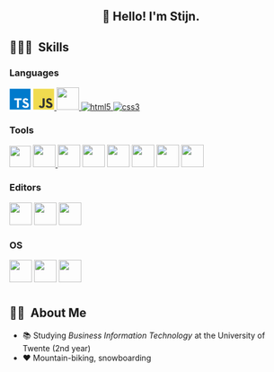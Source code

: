 <h2 style="font-weight: bold" align="center">👋 Hello! I'm Stijn.</h2>

## 🧑🏼‍💻&nbsp; **Skills**
### Languages
<p align="left">

<!-- typescript -->
<a href="https://developer.mozilla.org/en-US/docs/Web/JavaScript" target="_blank"> <img src="https://raw.githubusercontent.com/devicons/devicon/master/icons/typescript/typescript-original.svg" alt="javascript" width="38" height="38"/></a>
    <!-- javascript -->
<a href="https://developer.mozilla.org/en-US/docs/Web/JavaScript" target="_blank"> <img src="https://raw.githubusercontent.com/devicons/devicon/master/icons/javascript/javascript-original.svg" alt="javascript" width="38" height="38"/> </a><!-- java -->
<a href="https://developer.mozilla.org/en-US/docs/Web/JavaScript" target="_blank"> <img src="https://cdn.jsdelivr.net/gh/devicons/devicon/icons/java/java-original-wordmark.svg" width="40" height="40"/> </a>
<a href="https://www.w3.org/html/" target="_blank"> <img src="https://cdn.jsdelivr.net/gh/devicons/devicon/icons/html5/html5-plain-wordmark.svg" alt="html5" width="40" height="40"/> </a>
<a href="https://www.w3schools.com/css/" target="_blank"> <img src="https://cdn.jsdelivr.net/gh/devicons/devicon/icons/css3/css3-plain-wordmark.svg" alt="css3" width="40" height="40"/> </a>    
</p>

<!-- &nbsp; -->
### Tools
<p align="left">

<a href="#"><img src="https://cdn.jsdelivr.net/gh/devicons/devicon/icons/vuejs/vuejs-original-wordmark.svg"  width="38" height="38"/></a>
<a href="#"><img src="https://cdn.jsdelivr.net/gh/devicons/devicon/icons/nodejs/nodejs-original.svg" width="40" height="40"/> </a>
<a href="#"><img src="https://cdn.jsdelivr.net/gh/devicons/devicon/icons/yarn/yarn-original.svg" width="40" height="40"/></a>
<a href="#"><img src="https://cdn.jsdelivr.net/gh/devicons/devicon/icons/git/git-original.svg" width="40" height="40"></a>
<a href="#"><img src="https://cdn.jsdelivr.net/gh/devicons/devicon/icons/postgresql/postgresql-plain-wordmark.svg" width="40" height="40"/></a>
<a href="#"><img src="https://cdn.jsdelivr.net/gh/devicons/devicon/icons/npm/npm-original-wordmark.svg" width="40" height="40"/></a>
<a href="#"><img src="https://cdn.jsdelivr.net/gh/devicons/devicon/icons/tomcat/tomcat-original.svg" width="40" height="40"/></a>
<a href="#"><img src="https://cdn.jsdelivr.net/gh/devicons/devicon/icons/trello/trello-plain-wordmark.svg" width="40" height="40"/></a>

</p>


### Editors

<p align="left">


<a><img src="https://upload.wikimedia.org/wikipedia/commons/9/9c/IntelliJ_IDEA_Icon.svg" width="40" height="40"></a>
<a><img src="https://user-images.githubusercontent.com/674621/71187801-14e60a80-2280-11ea-94c9-e56576f76baf.png" width="40" height="40" ></a>
<a><img src="https://cdn.jsdelivr.net/gh/devicons/devicon/icons/vim/vim-original.svg" width="40" height="40"/></a>

</p>

### OS
<a><img src="https://cdn.jsdelivr.net/gh/devicons/devicon/icons/ubuntu/ubuntu-plain.svg" width="40" height="40" /></a>
<a><img src="https://cdn.jsdelivr.net/gh/devicons/devicon/icons/linux/linux-original.svg" width="40" height="40"/></a>
<a><img src="https://cdn.jsdelivr.net/gh/devicons/devicon/icons/windows8/windows8-original.svg" width="40" height="40"/></a>


#

## 🙋🏼&nbsp; **About Me**
+ 📚 Studying _Business Information Technology_ at the University of Twente (2nd year)
+ :heart: Mountain-biking, snowboarding

